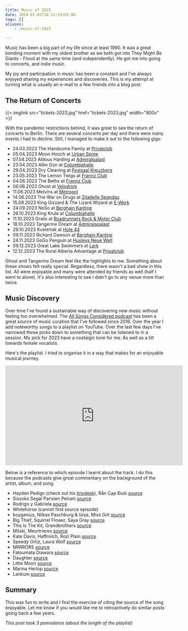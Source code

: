 ```yaml
---
title: Music of 2023
date: 2024-01-01T16:12:53+01:00
tags: []
aliases:
    - /music-of-2023

---
```



Music has been a big part of my life since at least 1990. It was a great bonding
moment with my oldest brother as we both got into They Might Be Giants - Flood
at the same time (and independently). He got me into going to concerts, and
indie music.

My joy and participation in music has been a constant and I've always enjoyed
sharing my experiences and discoveries. This is my attempt at turning what is
usually an e-mail to a few friends into a blog post.

## The Return of Concerts

{{< imglink src="tickets-2023.jpg" href="tickets-2023.jpg" width="800x" >}}

With the pandemic restrictions behind, it was great to see the return of concerts
to Berlin. There are several concerts per day and there were many events I had
to decline. Still, I managed to make it out to the following gigs:

* 24.03.2023 The Handsome Family at [Privatclub][privatclub]
* 05.04.2023 Moon Hooch at [Urban Spree][urbanspree]
* 07.04.2023 Aldous Harding at [Admiralpalast][admiralpalast]
* 23.04.2023 Altin Gün at [Columbiahalle][columbiahalle]
* 29.04.2023 Dry Cleaning at [Festsaal Kreuzberg][festsaal]
* 23.05.2023 The Lemon Twigs at [Frannz Club][frannzclub]
* 04.06.2023 The Beths at [Frannz Club][frannzclub]
* 06.06.2023 Ghost at [Velodrom][velodrom]
* 11.06.2023 Melvins at [Metropol][metropol]
* 14.06.2023 The War on Drugs at [Zitadelle Spandau][zitadelle]
* 15.08.2023 King Gizzard & The Lizard Wizard at [E-Werk][ewerk]
* 24.09.2023 NoSo at [Berghain Kantine][berghainkantine]
* 26.10.2023 King Krule at [Columbiahalle][columbiahalle]
* 11.10.2023 Grails at [Roadrunners Rock & Motor Club][roadrunners]
* 18.10.2023 Tangerine Dream at [Admiralspalast][admiralpalast]
* 29.10.2023 Kvelertak at [Hole 44][hole44]
* 09.11.2023 Richard Dawson at [Berghain Kantine][berghainkantine]
* 24.11.2023 GoGo Penguin at [Huxleys Neue Welt][huxleys]
* 09.12.2023 Great Lake Swimmers at [Lark][lark]
* 12.12.2023 The Rural Alberta Advantage at [Privatclub][privatclub]

[privatclub]: https://privatclub-berlin.de
[urbanspree]: https://www.urbanspree.com
[admiralpalast]: https://www.admiralspalast.theater
[columbiahalle]: https://columbiahalle.berlin/
[festsaal]: https://festsaal-kreuzberg.de/en
[frannzclub]: https://frannz.eu
[velodrom]: https://www.velodrom.de/en/
[metropol]: https://metropol-berlin.de
[zitadelle]: https://www.zitadelle-berlin.de
[ewerk]: https://www.e-werk-cologne.com
[berghainkantine]: https://www.berghain.berlin/en/
[roadrunners]: http://www.roadrunners-paradise.de
[hole44]: https://hole-berlin.de
[huxleys]: https://huxleysneuewelt.de
[lark]: https://larkberlin.com

Ghost and Tangerine Dream feel like the highlights to me. Something about these
shows felt really special. Regardless, there wasn't a bad show in this list.
All were enjoyable and many were attended by friends as well (half I went to alone).
It's also interesting to see I didn't go to any venue more than twice.

## Music Discovery

Over time I've found a sustainable way of discovering new music without feeling
too overwhelmed. The [All Songs Considered podcast][allsongs] has been a great source of
music curation that I've followed since 2016. Over the year I add noteworthy
songs to a playlist on YouTube. Over the last few days I've narrowed these picks
down to something that can be listened to in a session. My pick for 2023 have a
nostalgic tone for me. As well as a tilt towards female vocalists.

[allsongs]: https://www.npr.org/podcasts/510019/all-songs-considered

Here's the playlist. I tried to organise it in a way that makes for an enjoyable
musical journey.

<iframe width="560" height="315" src="https://www.youtube-nocookie.com/embed/videoseries?si=K-5ABnmP8nENTH5u&amp;list=PLdY9IPS1jPwKeKi2gM6boJx-ytMZG38Iw" title="Scott's Music Picks of 2023" frameborder="0" allow="accelerometer; autoplay; clipboard-write; encrypted-media; gyroscope; picture-in-picture; web-share" allowfullscreen></iframe>

Below is a reference to which episode I learnt about the track. I do this
because the podcasts give great commentary on the background of the artist,
album, and song.

* Hayden Pedigo (check out his [tinydesk][hayden-tinydesk]), Rắn Cạp Đuôi [source][source1]
* Sissoko Segal Parisien Peirani [source][source2]
* Rodrigo y Gabriela [source][source3]
* Whitehorse (cannot find source episode)
* boygenius, Nilkas Paschburg & lùisa, Miss Grit [source][source4]
* Big Thief, Squirrel Flower, Saya Gray [source][source5]
* This Is The Kit, Grandbrothers [source][source6]
* Mitski, Meurtrieres [source][source7]
* Kate Davis, Haffmilch, Rozi Plain [source][source8]
* Speedy Ortiz, Laura Wolf [source][source9]
* MIIRRORS [source][source10]
* Fatoumata Diawara [source][source11]
* Daughter [source][source12]
* Little Moon [source][source13]
* Marina Herlop [source][source14]
* Lankum [source][source15]

[hayden-tinydesk]: https://www.youtube.com/watch?v=Xn5wfH_erZ0
[source1]: https://www.npr.org/2023/04/28/1172816860/new-mix-balmorhea-hayden-pedigo-julie-christmas-more
[source2]: https://www.npr.org/2023/03/24/1165933173/new-mix-olafur-arnalds-and-ella-mcrobb-protomartyr-the-antlers-more
[source3]: https://www.npr.org/2023/04/20/1171108591/new-music-friday-the-best-releases-out-on-april-21
[source4]: https://www.npr.org/2023/01/23/1150785564/new-mix-boygenius-the-national-baaba-maal-more
[source5]: https://www.npr.org/2023/07/24/1189737524/new-mix-big-thief-squirrel-flower-more
[source6]: https://www.npr.org/2023/05/12/1175862872/new-mix-fred-again-and-brian-eno-youth-lagoon-dodie-more
[source7]: https://www.npr.org/2023/07/28/1190781753/new-mix-mitski-irreversible-entanglements-sally-anne-morgan-more
[source8]: https://www.npr.org/2023/01/09/1147830648/new-mix-kate-davis-rozi-plain-m-h-aol-fievel-is-glauque-more
[source9]: https://www.npr.org/2023/04/17/1170455922/new-mix-indigo-de-souza-speedy-ortiz-more
[source10]: https://www.npr.org/2023/03/08/1162044295/new-mix-kara-jackson-sofia-kourtesis-ratboys-and-more
[source11]: https://www.npr.org/2023/06/04/1180035975/vikings-choice-anjimile-high-rise-fatoumata-diawara-more
[source12]: https://www.npr.org/2023/01/16/1149403285/new-mix-peter-gabriel-vagabon-steady-holiday-more
[source13]: https://www.npr.org/2023/05/20/1177365963/new-mix-tiny-desk-contest-winner-little-moon-anohni-yeule-and-more
[source14]: https://www.npr.org/2023/09/26/1197954173/new-mix-olivia-rodrigo-sufjan-stevens-more
[source15]: https://www.npr.org/2023/01/26/1151766076/new-mix-jana-horn-debashish-bhattacharya-lankum-more

## Summary

This was fun to write and I find the exercise of citing the source of the song
enjoyable. Let me know if you would like me to retroactively do similar posts
going back a few years.

*This post took 3 pomodoros (about the length of the playlist)*

